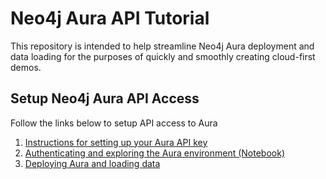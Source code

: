 # Neo4j Aura API Tutorial 

This repository is intended to help streamline Neo4j Aura deployment and data loading for the purposes of quickly and smoothly creating cloud-first demos. 

## Setup Neo4j Aura API Access 

Follow the links below to setup API access to Aura
1. [Instructions for setting up your Aura API key](01-setup_aura_api/)
2. [Authenticating and exploring the Aura environment (Notebook)](02-using_aura_api/)
3. [Deploying Aura and loading data](03-deploying_aura)
